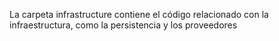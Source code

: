 La carpeta infrastructure contiene el código relacionado con la infraestructura, como la persistencia y los proveedores

